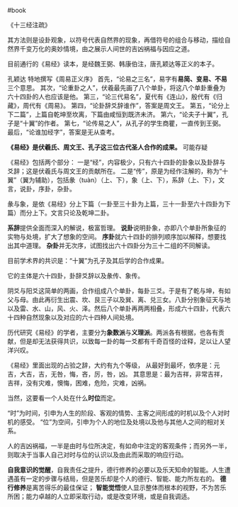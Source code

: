 #book 

《十三经注疏》

其方法则是设卦观象，以符号代表自然界的现象，再借符号的组合与移动，描绘自然界千变万化的奥妙情境，由之展示人间世的吉凶祸福与因应之道。

目前通行的《易经》读本，是经魏王弼、韩康伯注，唐孔颖达等正义的本子。

孔颖达 特地撰写《周易正义序》
首先，“论易之三名”，易字有**易简、变易、不易**三个意思。
其次，“论重卦之人”，伏羲最先画了八个单卦，将这八个单卦重叠为六十四卦的人也应该是他。
第三，“论三代易名”，夏代有《连山》，殷代有《归藏》，周代有《周易》。
第四，“论卦辞爻辞谁作”，答案是周文王。
第五，“论分上下二篇”，上篇自乾坤至坎离，下篇由咸恒到既济未济。
第六，“论夫子十翼”，孔子是“十翼”的作者。
第七，“论传易之人”，从孔子的学生商瞿，一直传到王弼。
最后，“论谁加经字”，答案是无从查考。


**《易经》是伏羲氏、周文王、孔子这三位古代圣人合作的成果。**  可能存疑

《易经》包括两个部分：
一是“经”，内容极少，只有六十四卦的卦象以及卦辞与爻辞；这是伏羲氏与周文王的贡献所在。
二是“传”，原是为经作注解的，称为“十翼”（翼为辅助），包括彖（tuàn）（上、下），象（上、下），系辞（上、下），文言，说卦，序卦，杂卦。

彖与象，是依《易经》分上下篇（一卦至三十卦为上篇，三十一卦至六十四卦为下篇）而分上下。文言只论及乾坤二卦。

**系辞**提供全面而深入的解说，极富哲理。
**说卦**说明卦象，亦即八个单卦所象征的实物与处境，扩大了想象的空间。
**序卦**就六十四卦的排列顺序加以解释，想要找出其中道理。
**杂卦**并无次序，试图找出六十四卦分为三十二组的不同解读。

目前学术界的共识是：“十翼”为孔子及其后学的合作成果。

它的主体是六十四卦，卦辞爻辞以及彖传、象传。

阴爻与阳爻这简单的两画，合作组成八个单卦，每卦三爻。于是有了乾与坤，有如父与母。由此再衍生出震、坎、艮三子以及巽、离、兑三女。八卦分别象征天与地以及雷、水、山，风、火、泽。然后八个单卦再两两相叠，形成六十四卦，代表六十四种自然现象以及对应的六十四种人间处境。


历代研究《易经》的学者，主要分为**象数派**与**义理派**。两派各有根据，也各有贡献，但是却无法获得共识，以致每一卦的每一爻都有千奇百怪的诠释，足以让人望洋兴叹。

《易经》里面出现的占验之辞，大约有九个等级，
从最好到最坏，依序是：元吉，大吉，吉，无咎，悔，吝，厉，咎，凶。
其意思是：最为吉祥，非常吉祥，吉祥，没有灾难，懊悔，困难，危险，灾难，凶祸。

当然，这要看一个人处在什么**时位**而定。

“时”为时间，引申为人生的阶段、客观的情势、主客之间形成的时机以及个人对时机的感受。
“位”为空间，引申为个人的地位及处境以及他与其他人之间的相对关系。

人的吉凶祸福，一半是由时与位所决定，有如命中注定的客观条件；而另外一半，则取决于当事人自己对时与位的认识以及由此而采取的响应行动。

**自我意识的觉醒**，自我责任之提升，德行修养的必要以及乐天知命的智能。人生遭遇虽有一定的步骤与结局，但是苦乐却是个人的德行、智能、能力所左右的。
**德行修养**是离苦得乐的最佳保证；
**智能觉悟**使人显示整体而根本的视野，不为苦乐所困；能力卓越的人立即采取行动，或是改变环境，或是自我调适。




















